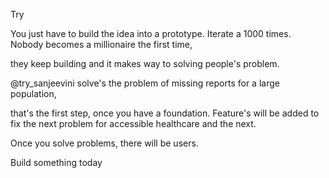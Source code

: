 Try

You just have to build the idea into a prototype.
Iterate a 1000 times. 
Nobody becomes a millionaire the first time,

they keep building and it makes way to solving people's problem.

@try_sanjeevini
 solve's the problem of missing reports
for a large population,

that's the first step, once you have a foundation.
Feature's will be added to fix the next problem for
accessible healthcare and the next.

Once you solve problems, there will be users.

Build something today